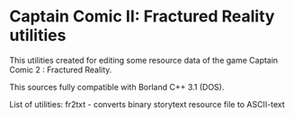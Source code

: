 # Captain Comic II: Fractured Reality utilities

This utilities created for editing some resource data of the game Captain Comic 2 : Fractured Reality.

This sources fully compatible with Borland C++ 3.1 (DOS).

List of utilities: 
fr2txt - converts binary storytext resource file to ASCII-text


